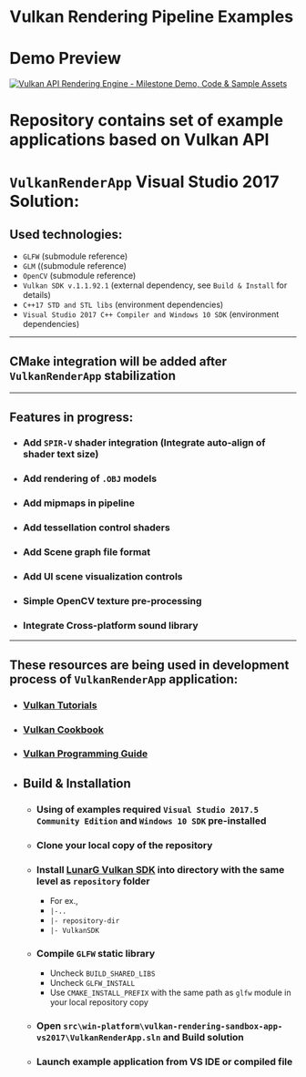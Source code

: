 
# Vulkan Rendering Pipeline Examples

# Demo Preview

[![Vulkan API Rendering Engine - Milestone Demo, Code & Sample Assets](http://img.youtube.com/vi/NmwvGMmnQ0M/0.jpg)](https://www.youtube.com/watch?v=NmwvGMmnQ0M "VulkanAPI Rendering Engine - Milestone Demo, Code & Sample Assets")

# Repository contains set of example applications based on Vulkan API

# `VulkanRenderApp` Visual Studio 2017 Solution:

## Used technologies:
- `GLFW` (submodule reference)
- `GLM` ((submodule reference)
- `OpenCV` (submodule reference)
- `Vulkan SDK v.1.1.92.1` (external dependency, see `Build & Install` for details)
- `C++17 STD and STL libs`  (environment dependencies)
- `Visual Studio 2017 C++ Compiler and Windows 10 SDK` (environment dependencies)

--------------------------------------------------------

## CMake integration will be added after `VulkanRenderApp` stabilization

--------------------------------------------------------

 ## Features in progress:
- ### Add `SPIR-V` shader integration (Integrate auto-align of shader text size)
- ### Add rendering of `.OBJ` models
- ### Add mipmaps in pipeline
- ### Add tessellation control shaders
- ### Add Scene graph file format
- ### Add UI scene visualization controls
- ### Simple OpenCV texture pre-processing
- ### Integrate Cross-platform sound library

--------------------------------------------------------

## These resources are being used in development process of `VulkanRenderApp` application:
- ### [Vulkan Tutorials](https://vulkan-tutorial.com)
- ### [Vulkan Cookbook](https://www.amazon.com/Vulkan-Cookbook-Pawel-Lapinski/dp/1786468158)
- ### [Vulkan Programming Guide](https://www.amazon.com/Vulkan-Programming-Guide-Official-Learning/dp/0134464540)

- ## Build & Installation
 	- ### Using of examples required `Visual Studio 2017.5 Community Edition` and `Windows 10 SDK` pre-installed
	- ### Clone your local copy of the repository
	- ### Install [LunarG Vulkan SDK](https://www.lunarg.com/vulkan-sdk/) into directory with the same level as `repository` folder
		- For ex., 
		- `|-..`
		- `|- repository-dir`
		- `|- VulkanSDK`
	- ### Compile `GLFW` static library
		- Uncheck `BUILD_SHARED_LIBS`
		- Uncheck `GLFW_INSTALL`
		- Use `CMAKE_INSTALL_PREFIX` with the same path as `glfw` module in your local repository copy
	- ### Open `src\win-platform\vulkan-rendering-sandbox-app-vs2017\VulkanRenderApp.sln` and Build solution
	- ### Launch example application from VS IDE or compiled file
